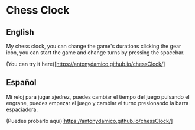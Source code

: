 # Chess Clock

## English
My chess clock, you can change the game's durations clicking the gear icon, you can start the game and change turns by pressing the spacebar.

(You can try it here)[https://antonydamico.github.io/chessClock/]

## Español

Mi reloj para jugar ajedrez, puedes cambiar el tiempo del juego pulsando el engrane, puedes empezar el juego y cambiar el turno presionando la barra espaciadora.

(Puedes probarlo aquí)[https://antonydamico.github.io/chessClock/]
